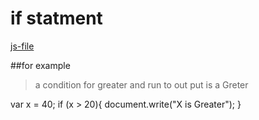 # if statment
[js-file](/Js/12-if-statment.js)

##for example

>a condition for greater 
>and run to out put is a Greter  

var x = 40;
if (x > 20){
    document.write("X is Greater");
}
